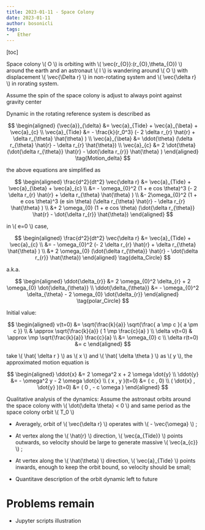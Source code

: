 ```yaml
---
title: 2023-01-11 - Space Colony
date: 2023-01-11
author: bosonicli
tags:
-   Ether
---
```


[toc]

Space colony \\( O \\) is orbiting with \\( \vec{r_{O}}:(r_{O},\theta_{O}) \\) around the earth and an astronaut \\( I \\) is wandering around \\( O \\) with displacement \\( \vec{\Delta r} \\) in non-rotating system and \\( \vec{\delta r} \\) in rorating system.

Assume the spin of the space colony is adjust to always point against gravity center

Dynamic in the rotating reference system is described as

$$
\begin{aligned}
	{\vec{a}}_{\delta} &= \vec{a}_{Tide} + \vec{a}_{\beta} + \vec{a}_{c}	\\
	\vec{a}_{Tide} &= - \frac{k}{r_0^3} (- 2 \delta r_{r} \hat{r} + \delta r_{\theta} \hat{\theta} )	\\
	\vec{a}_{\beta} &= \ddot{\theta} (\delta r_{\theta} \hat{r} - \delta r_{r} \hat{\theta})	\\
	\vec{a}_{c} &= 2 \dot{\theta} (\dot{\delta r_{\theta}} \hat{r} - \dot{\delta r_{r}} \hat{\theta} )
\end{aligned}
\tag{Motion_delta}
$$

the above equations are simplified as

$$
\begin{aligned}
	\frac{d^2}{dt^2} \vec{\delta r} &= \vec{a}_{Tide} + \vec{a}_{\beta} + \vec{a}_{c}	\\
	&= - \omega_{0}^2 (1 + e cos \theta)^3 (- 2 \delta r_{r} \hat{r} + \delta r_{\theta} \hat{\theta} )	\\
	&- 2\omega_{0}^2 (1 + e cos \theta)^3 (e sin \theta) (\delta r_{\theta} \hat{r} - \delta r_{r} \hat{\theta} )	\\
	&+ 2 \omega_{0} (1 + e cos \theta) (\dot{\delta r_{\theta}} \hat{r} - \dot{\delta r_{r}} \hat{\theta})
\end{aligned}
$$

in \\( e=0 \\) case,

$$
\begin{aligned}
	\frac{d^2}{dt^2} \vec{\delta r} &= \vec{a}_{Tide} + \vec{a}_{c}	\\
	&= - \omega_{0}^2 (- 2 \delta r_{r} \hat{r} + \delta r_{\theta} \hat{\theta} )	\\
	&+ 2 \omega_{0} (\dot{\delta r_{\theta}} \hat{r} - \dot{\delta r_{r}} \hat{\theta})
\end{aligned}
\tag{delta_Circle}
$$

a.k.a.

$$
\begin{aligned}
	\ddot{\delta_{r}} &= 2 \omega_{0}^2 \delta_{r} + 2 \omega_{0} \dot{\delta_{\theta}}	\\
	\ddot{\delta_{\theta}} &= - \omega_{0}^2 \delta_{\theta} - 2 \omega_{0} \dot{\delta_{r}}
\end{aligned}
\tag{polar_Circle}
$$

Initial value:

$$
\begin{aligned}
    v(t=0) &= \sqrt{\frac{k}{a}} \sqrt{\frac{ a \mp c }{ a \pm c }}  \\
    & \approx \sqrt{\frac{k}{a}} ( 1 \mp \frac{c}{a} )  \\
    \delta v(t=0) & \approx \mp \sqrt{\frac{k}{a}} \frac{c}{a}   \\
    &= \omega_{0} c \\
    \delta r(t=0) &= c
\end{aligned}
$$

take \\( \hat{ \delta r } \\) as \\( x \\) and \\( \hat{ \delta \theta } \\) as \\( y \\), the approximated motion equation is

$$
\begin{aligned}
    \ddot{x} &= 2 \omega^2 x + 2 \omega \dot{y}	\\
	\ddot{y} &= - \omega^2 y - 2 \omega \dot{x} \\
    ( x , y )(t=0) &= ( c , 0)   \\
    ( \dot{x} , \dot{y} )(t=0) &= ( 0 , - c \omega )
\end{aligned}
$$

Qualitative analysis of the dynamics: Assume the astronaut orbits around the space colony with \\( \dot{\delta \theta} < 0 \\) and same period as the space colony orbit \\( T_0 \\)

+   Averagely, orbit of \\( \vec{\delta r} \\) operates with \\( - \vec{\omega} \\) ;

+   At vertex along the \\( \hat{r} \\) direction, \\( \vec{a_{Tide}} \\) points outwards, so velocity should be large to generate massive \\( \vec{a_{c}} \\) ;

+   At vertex along the \\( \hat{\theta} \\) direction, \\( \vec{a}_{Tide} \\) points inwards, enough to keep the orbit bound, so velocity should be small;

+   Quantitave description of the orbit dynamic left to future

# Problems remain

+	Jupyter scripts illustration